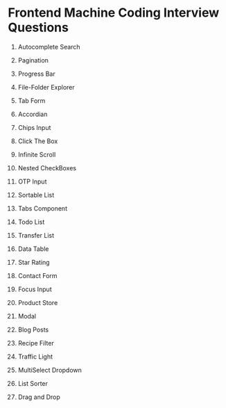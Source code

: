 # Frontend Machine Coding Interview Questions

1. Autocomplete Search

2. Pagination

3. Progress Bar

4. File-Folder Explorer

5. Tab Form

6. Accordian

7. Chips Input

8. Click The Box

9. Infinite Scroll

10. Nested CheckBoxes

11. OTP Input

12. Sortable List

13. Tabs Component

14. Todo List

15. Transfer List

16. Data Table

17. Star Rating

18. Contact Form

19. Focus Input

20. Product Store

21. Modal

22. Blog Posts

23. Recipe Filter

24. Traffic Light

25. MultiSelect Dropdown

26. List Sorter

27. Drag and Drop
